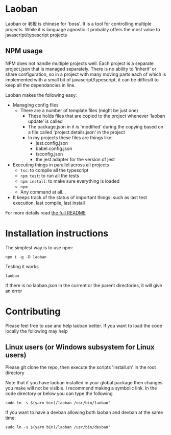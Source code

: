 # Laoban

Laoban or 老板 is chinese for 'boss'. It is a tool for controlling multiple projects. While it is language agnostic it
probably offers the most value to javascript/typescript projects

## NPM usage

NPM does not handle multiple projects well. Each project is a separate project.json that is managed separately. There is
no ability to 'inherit' or share configuration, so in a project with many moving parts each of which is implemented with
a small bit of javascript/typescript, it can be difficult to keep all the dependancies in line.

Laoban makes the following easy:

* Managing config files
    * There are a number of template files (might be just one)
        * These holds files that are copied to the project whenever 'laoban update' is called
        * The package.json in it is 'modified' during the copying based on a file called 'project.details.json' in the
          project
        * In my projects these files are things like:
            * jest.config.json
            * babel.config.json
            * tsconfig.json
            * the jest adapter for the version of jest
* Executing things in parallel across all projects
    * `tsc`: to compile all the typescript
    * `npm test`: to run all the tests
    * `npm install`: to make sure everything is loaded
    * `npm `
    * Any command at all...
* It keeps track of the status of important things: such as last test execution, last compile, last install

For more details read [the full README](code/modules/laoban/README.md)

# Installation instructions

The simplest way is to use npm:
```
npm i -g -D laoban
```

Testing it works
```
laoban
```
If there is no laoban.json in the current or the parent directories, it will give an error




# Contributing
Please feel free to use and help laoban better. If you want to load the code locally the following may help


## Linux users (or Windows subsystem for Linux users)
Please git clone the repo, then execute the scripts 'install.sh' in the root directory

Note that if you have laoban installed in your global package then changes you make will not be visible. I recommend
making a symbolic link. In the code directory or below you can type the following

```
sudo ln -s $(yarn bin)/laoban /usr/bin/laoban"
```
If you want to have a devban allowing both laoban and devban at the same time:
```
sudo ln -s $(yarn bin)/laoban /usr/bin/devban"
```

